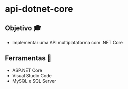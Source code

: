 # api-dotnet-core

## Objetivo :mortar_board:
- Implementar uma API multiplataforma com .NET Core

## Ferramentas :hammer:
- ASP.NET Core
- Visual Studio Code
- MySQL e SQL Server
